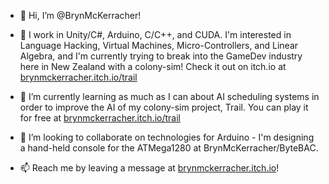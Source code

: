 - 👋 Hi, I’m @BrynMcKerracher!

- 👀 I work in Unity/C#, Arduino, C/C++, and CUDA. I'm interested in Language Hacking, Virtual Machines, Micro-Controllers, and Linear Algebra, and I'm currently trying to break into the GameDev industry here in New Zealand with a colony-sim! Check it out on itch.io at <a href="https://brynmckerracher.itch.io/trail">brynmckerracher.itch.io/trail</a>

- 🌱 I’m currently learning as much as I can about AI scheduling systems in order to improve the AI of my colony-sim project, Trail. You can play it for free at <a href="https://brynmckerracher.itch.io/trail">brynmckerracher.itch.io/trail</a>
- 💞️ I’m looking to collaborate on technologies for Arduino - I'm designing a hand-held console for the ATMega1280 at BrynMcKerracher/ByteBAC.
- 📫 Reach me by leaving a message at <a href="https://brynmckerracher.itch.io/">brynmckerracher.itch.io</a>!
